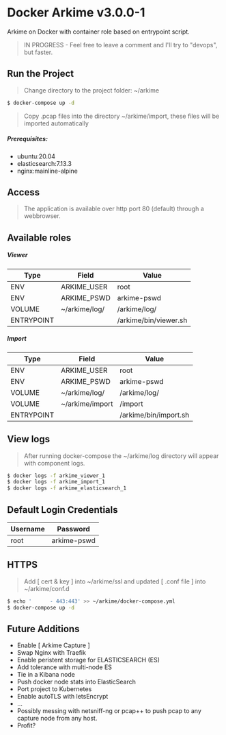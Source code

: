 # Docker Arkime v3.0.0-1

Arkime on Docker with container role based on entrypoint script. 

> IN PROGRESS - Feel free to leave a comment and I'll try to "devops", but faster.

## Run the Project
> Change directory to the project folder: ~/arkime
```sh
$ docker-compose up -d
```
> Copy .pcap files into the directory ~/arkime/import, these files will be imported automatically

##### Prerequisites: 
- ubuntu:20.04
- elasticsearch:7.13.3
- nginx:mainline-alpine

## Access
> The application is available over http port 80 (default) through a webbrowser.

## Available roles

##### Viewer
| Type | Field | Value |
| ------ | ------ | ------ |
| ENV | ARKIME_USER | root | 
| ENV | ARKIME_PSWD | arkime-pswd |
| VOLUME | ~/arkime/log/ | /arkime/log/ |
| ENTRYPOINT | | /arkime/bin/viewer.sh |

##### Import
| Type | Field | Value |
| ------ | ------ | ------ |
| ENV | ARKIME_USER | root |
| ENV | ARKIME_PSWD | arkime-pswd |
| VOLUME | ~/arkime/log/ | /arkime/log/ |
| VOLUME | ~/arkime/import | /import |
| ENTRYPOINT | | /arkime/bin/import.sh |

## View logs
> After running docker-compose the ~/arkime/log directory will appear with component logs.
```sh
$ docker logs -f arkime_viewer_1
$ docker logs -f arkime_import_1
$ docker logs -f arkime_elasticsearch_1
```

## Default Login Credentials
| Username | Password | 
| ------ | ------ |
| root |  arkime-pswd |

## HTTPS
> Add [ cert & key ] into ~/arkime/ssl and updated [ .conf file ] into ~/arkime/conf.d

```sh
$ echo '      - 443:443' >> ~/arkime/docker-compose.yml
$ docker-compose up -d
```

## Future Additions
- Enable [ Arkime Capture ]
- Swap Nginx with Traefik
- Enable peristent storage for ELASTICSEARCH (ES)
- Add tolerance with multi-node ES
- Tie in a Kibana node
- Push docker node stats into ElasticSearch
- Port project to Kubernetes
- Enable autoTLS with letsEncrypt
- ...
- Possibly messing with netsniff-ng or pcap++ to push pcap to any capture node from any host.
- Profit?
